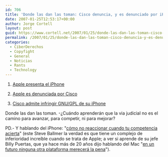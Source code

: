 ```yaml
---
id: 706
title: 'Donde las dan las toman: Cisco denuncia, y es denunciado por iPhone'
date: 2007-01-25T12:53:17+00:00
author: Jorge Cortell
layout: post
guid: https://www.cortell.net/2007/01/25/donde-las-dan-las-toman-cisco-denuncia-y-es-denunciado-por-iphone/
permalink: /2007/01/25/donde-las-dan-las-toman-cisco-denuncia-y-es-denunciado-por-iphone/
categories:
  - CiberDerechos
  - Copyfight
  - General
  - Noticias
  - Rants
  - Technology
---
```

1) <a target="_blank" title="iPhone" href="https://www.apple.com/iphone/">Apple presenta el iPhone</a>

2) <a target="_blank" title="Informativos TeleCinco" href="https://www.informativos.telecinco.es/iphone/cisco/apple/dn_39376.htm">Apple es denunciada por Cisco</a>

3) <a target="_blank" title="Cisco infringe GPL en iPhone" href="https://www.applesfera.com/2007/01/23-cisco-admite-inflingir-licencia-iphone">Cisco admite infringir GNU/GPL de su iPhone</a>

Donde las dan las toman. -¿Cuándo aprenderán que la via judicial no es el camino para avanzar, para competir, ni para mejorar?

PD.- Y hablando del iPhone: "<a title="Steve Ballmer se rí­e del iPhone" target="_blank" href="https://www.applesfera.com/2007/01/18-steve-ballmer-se-rie-del-iphone">cómo no reaccionar cuando tu competencia acierta</a>" (este Steve Ballmer la verdad es que tiene un complejo de inferioridad increí­ble cuando se trata de Apple; a ver si aprende de su jefe Billy Puertas, que ya hace más de 20 años dijo hablando del Mac "<a target="_blank" title="Bill Gates en un ví­deo de Apple" href="https://www.applesfera.com/2007/01/24-video-para-los-accionistas-de-apple-asi-es-el-macintosh-de-1984">en un futuro ninguna otra plataforma merecerá la pena</a>").